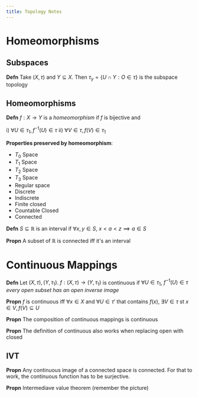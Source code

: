 ```yaml
---
title: Topology Notes
---
```


# Homeomorphisms

## Subspaces

**Defn** Take $(X, \tau)$ and $Y \subseteq X$. Then $\tau_y = \{U \cap
Y : O \in \tau\}$ is the subspace topology

## Homeomorphisms

**Defn** $f: X \to Y$ is a *homeomorphism* if $f$ is bijective and 

i) $\forall U \in \tau_1, f^{-1}(U)\in \tau$
ii) $\forall V \in \tau, f(V) \in \tau_1$

**Properties preserved by homeomorphism**:

* $T_0$ Space
* $T_1$ Space
* $T_2$ Space
* $T_3$ Space
* Regular space
* Discrete
* Indiscrete
* Finite closed
* Countable Closed
* Connected

**Defn** $S \subseteq \mathbb R$ is an interval if $\forall x, y \in
S$, $x < a < z \implies a \in S$

**Propn** A subset of $\mathbb R$ is connected iff it's an interval 

# Continuous Mappings

**Defn** Let $(X, \tau), (Y, \tau_1)$. $f: (X, \tau) \to (Y, \tau_1)$
is continuous if $\forall U \in \tau_1$, $f^{-1}(U) \in \tau$
*every open subset has an open inverse image*

**Propn** $f$ is continuous iff $\forall x \in X$ and $\forall U
\in \tau'$ that contains $f(x)$, $\exists V \in \tau$ st $x \in V,
f(V) \subseteq U$

**Propn** The composition of continuous mappings is continuous

**Propn** The definition of continuous also works when replacing open
with closed

## IVT

**Propn** Any continuous image of a connected space is connected. For
that to work, the continuous function has to be surjective.

**Propn** Intermediave value theorem (remember the picture)
